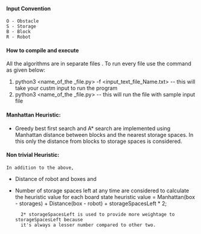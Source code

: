 #### Input Convention
```
O - Obstacle  
S - Storage  
B - Block  
R - Robot
```

#### How to compile and execute

All the algorithms are in separate files . To run every file use the command as given below:
1. python3 <name_of_the _file.py> -f <input_text_file_Name.txt> -- this will take your custm input to run the program
2. python3 <name_of_the _file.py> -- this will run the file with sample input file


#### Manhattan Heuristic:
* Greedy best first search and A* search are implemented using Manhattan distance between blocks and the nearest storage spaces. In this  only the distance from blocks to storage spaces is considered.

#### Non trivial Heuristic:
	In addition to the above,
* Distance of robot and boxes and
* Number of storage spaces left at any time 
	are considered to calculate the heuristic value for each board state
		heuristic value = Manhattan(box - storages) + Distance(box - robot) + storageSpacesLeft * 2;

		2* storageSpacesLeft is used to provide more weightage to storageSpacesLeft because  
		it's always a lesser number compared to other two.